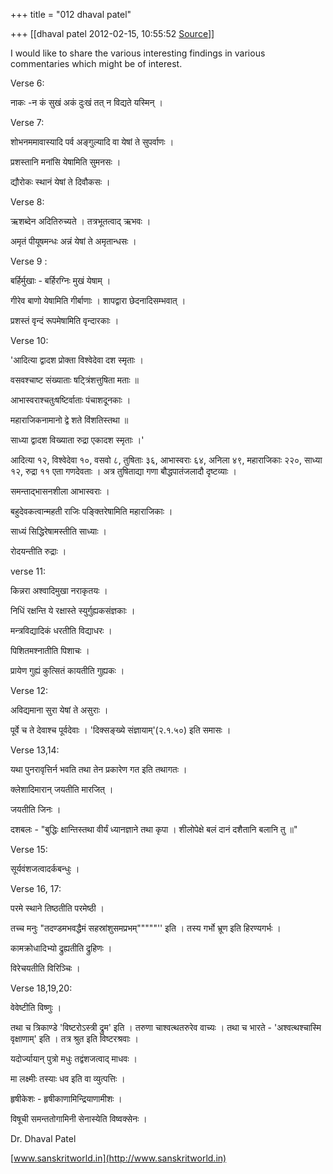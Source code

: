 +++
title = "012 dhaval patel"

+++
[[dhaval patel	2012-02-15, 10:55:52 [Source](https://groups.google.com/g/samskrita/c/LLSblIt9NHQ)]]



I would like to share the various interesting findings in various commentaries which might be of interest.

  

Verse 6:

नाकः -न कं सुखं अकं दुःखं तत्‌ न विद्यते यस्मिन्‌ ।

  

Verse 7:

शोभनममावास्यादि पर्व अङ्गुल्यादि वा येषां ते सुपर्वाणः ।

प्रशस्तानि मनांसि येषामिति सुमनसः ।

द्यौरोकः स्थानं येषां ते दिवौकसः ।

  

Verse 8:

ऋशब्देन अदितिरुच्यते । तत्रभूतत्वाद्‌ ऋभवः ।

अमृतं पीयूषमन्धः अन्नं येषां ते अमृतान्धसः ।

  

Verse 9 :

बर्हिर्मुखाः - बर्हिरग्निः मुखं येषाम्‌ ।

गीरेव बाणो येषामिति गीर्बाणाः । शापद्वारा छेदनादिसम्भवात्‌ ।

प्रशस्तं वृन्दं रूपमेषामिति वृन्दारकाः ।

  

Verse 10:

'आदित्या द्वादश प्रोक्ता विश्वेदेवा दश स्मृताः ।

वसवश्चाष्ट संख्याताः षट्त्रिंशत्तुषिता मताः ॥

आभास्वराश्चतुःषष्टिर्वाताः पंचाशदूनकाः ।

महाराजिकनामानो द्वे शते विंशतिस्तथा ॥

साध्या द्वादश विख्याता रुद्रा एकादश स्मृताः ।'

आदित्या १२, विश्वेदेवा १०, वसवो ८, तुषिताः ३६, आभास्वराः ६४, अनिला ४९, महाराजिकाः २२०, साध्या १२, रुद्रा ११ एता गणदेवताः । अत्र तुषिताद्या गणा बौद्धपातंजलादौ दृष्टव्याः ।

  

  

समन्ताद्भासनशीला आभास्वराः ।

बहुदेवकत्वान्महती राजिः पङ्क्तिरेषामिति महाराजिकाः ।

साध्यं सिद्धिरेषामस्तीति साध्याः ।

रोदयन्तीति रुद्राः ।

  

verse 11:

किन्नरा अश्वादिमुखा नराकृतयः ।

निधिं रक्षन्ति ये रक्षास्ते स्युर्गुह्यकसंज्ञकाः ।

  

मन्त्रविद्यादिकं धरतीति विद्याधरः ।

पिशितमश्नातीति पिशाचः ।

प्रायेण गुह्यं कुत्सितं कायतीति गुह्यकः ।

  

Verse 12:

अविद्यमाना सुरा येषां ते असुराः ।

पूर्वे च ते देवाश्च पूर्वदेवाः । 'दिक्सङ्ख्ये संज्ञायाम्‌'(२.१.५०) इति समासः ।

  

Verse 13,14:

यथा पुनरावृत्तिर्न भवति तथा तेन प्रकारेण गत इति तथागतः ।

क्लेशादिमारान्‌ जयतीति मारजित्‌ ।

जयतीति जिनः ।

दशबलः - "बुद्धिः क्षान्तिस्तथा वीर्यं ध्यानज्ञाने तथा कृपा । शीलोपेक्षे बलं दानं दशैतानि बलानि तु ॥"

  

Verse 15:

सूर्यवंशजत्वादर्कबन्धुः ।

  

Verse 16, 17:

परमे स्थाने तिष्ठतीति परमेष्ठी ।

तच्च मनुः "तदण्डमभवद्धैमं सहस्रांशुसमप्रभम्‌"""""'' इति । तस्य गर्भो भ्रूण इति हिरण्यगर्भः ।

कामक्रोधादिभ्यो द्रुह्यतीति द्रुहिणः ।

विरेचयतीति विरिञ्चिः ।

  

  

  

Verse 18,19,20:

वेवेष्टीति विष्णुः ।

तथा च त्रिकाण्डे 'विष्टरोऽस्त्री द्रुम' इति । तरुणा चाश्वत्थतरुरेव वाच्यः । तथा च भारते - 'अश्वत्थश्चास्मि वृक्षाणाम्‌' इति । तत्र श्रुत इति विष्टरश्रवाः ।

यदोर्ज्यायान्‌ पुत्रो मधुः तद्वंशजत्वाद्‌ माधवः ।

मा लक्ष्मीः तस्याः धव इति वा व्युत्पत्तिः ।

हृषीकेशः - हृषीकाणामिन्द्रियाणामीशः ।

विषूची समन्ततोगामिनी सेनास्येति विष्वक्सेनः ।

  

  

Dr. Dhaval Patel

[www.sanskritworld.in](http://www.sanskritworld.in)

